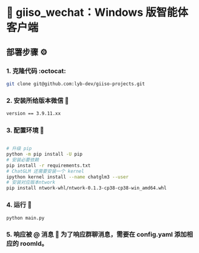 # :robot: giiso_wechat：Windows 版智能体客户端

## 部署步骤 :gear:

### 1. **克隆代码** :octocat:

 ```bash
 git clone git@github.com:lyb-dev/giiso-projects.git
 ```

### 2. 安装所给版本微信 :iphone:
 ```bash
 version == 3.9.11.xx

 ```
### 3. 配置环境 :wrench:

```bash

# 升级 pip
python -m pip install -U pip
# 安装必要依赖
pip install -r requirements.txt
# ChatGLM 还需要安装一个 kernel
ipython kernel install --name chatglm3 --user
# 安装对应版本ntwork
pip install ntwork-whl/ntwork-0.1.3-cp38-cp38-win_amd64.whl
```

### 4. 运行 :rocket:

```bash
python main.py
```
### 5. 响应被 @ 消息 :bell: 为了响应群聊消息，需要在 config.yaml 添加相应的 roomId。



